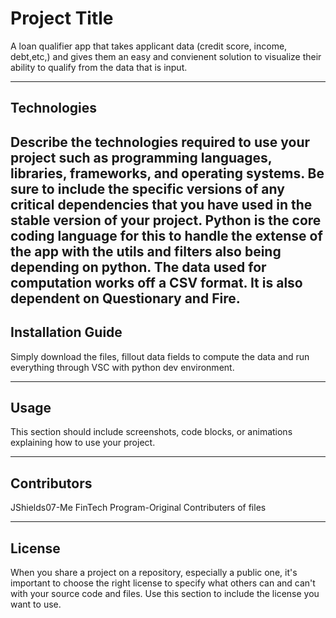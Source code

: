 # Project Title

A loan qualifier app that takes applicant data (credit score, income, debt,etc,) and gives them an easy and convienent solution to visualize their ability to qualify from the data that is input.

---

## Technologies

Describe the technologies required to use your project such as programming languages, libraries, frameworks, and operating systems. Be sure to include the specific versions of any critical dependencies that you have used in the stable version of your project.
Python is the core coding language for this to handle the extense of the app with the utils and filters also being depending on python. 
The data used for computation works off a CSV format.
It is also dependent on Questionary and Fire.
---

## Installation Guide

Simply download the files, fillout data fields to compute the data and run everything through VSC with python dev environment.

---

## Usage

This section should include screenshots, code blocks, or animations explaining how to use your project.

---

## Contributors

JShields07-Me
FinTech Program-Original Contributers of files

---

## License

When you share a project on a repository, especially a public one, it's important to choose the right license to specify what others can and can't with your source code and files. Use this section to include the license you want to use.
